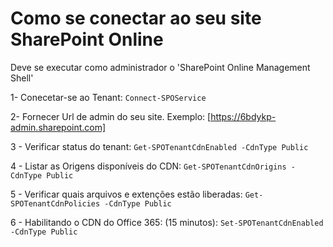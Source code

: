 # Como se conectar ao seu site SharePoint Online

Deve se executar como administrador o 'SharePoint Online Management Shell'

1- Conecetar-se ao Tenant: `Connect-SPOService`

2- Fornecer Url de admin do seu site. Exemplo: [https://6bdykp-admin.sharepoint.com]

3 - Verificar status do tenant: `Get-SPOTenantCdnEnabled -CdnType Public`

4 - Listar as Origens disponíveis do CDN: `Get-SPOTenantCdnOrigins -CdnType Public`

5 - Verificar quais arquivos e extenções estão liberadas: `Get-SPOTenantCdnPolicies -CdnType Public`

6 -  Habilitando o CDN do Office 365: (15 minutos): `Set-SPOTenantCdnEnabled -CdnType Public`
